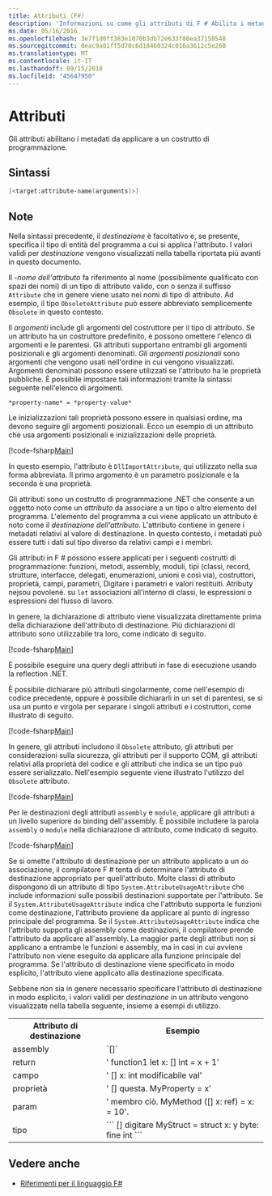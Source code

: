 ```yaml
---
title: Attributi (F#)
description: 'Informazioni su come gli attributi di F # Abilita i metadati da applicare a un costrutto di programmazione.'
ms.date: 05/16/2016
ms.openlocfilehash: 3e7f1d0ff383e1070b3db72e633f80ea37150548
ms.sourcegitcommit: 6eac9a01ff5d70c6d18460324c016a3612c5e268
ms.translationtype: MT
ms.contentlocale: it-IT
ms.lasthandoff: 09/15/2018
ms.locfileid: "45647950"
---
```

# <a name="attributes"></a>Attributi

Gli attributi abilitano i metadati da applicare a un costrutto di programmazione.

## <a name="syntax"></a>Sintassi

```fsharp
[<target:attribute-name(arguments)>]
```

## <a name="remarks"></a>Note

Nella sintassi precedente, il *destinazione* è facoltativo e, se presente, specifica il tipo di entità del programma a cui si applica l'attributo. I valori validi per *destinazione* vengono visualizzati nella tabella riportata più avanti in questo documento.

Il *-nome dell'attributo* fa riferimento al nome (possibilmente qualificato con spazi dei nomi) di un tipo di attributo valido, con o senza il suffisso `Attribute` che in genere viene usato nei nomi di tipo di attributo. Ad esempio, il tipo `ObsoleteAttribute` può essere abbreviato semplicemente `Obsolete` in questo contesto.

Il *argomenti* include gli argomenti del costruttore per il tipo di attributo. Se un attributo ha un costruttore predefinito, è possono omettere l'elenco di argomenti e le parentesi. Gli attributi supportano entrambi gli argomenti posizionali e gli argomenti denominati. *Gli argomenti posizionali* sono argomenti che vengono usati nell'ordine in cui vengono visualizzati. Argomenti denominati possono essere utilizzati se l'attributo ha le proprietà pubbliche. È possibile impostare tali informazioni tramite la sintassi seguente nell'elenco di argomenti.

```
*property-name* = *property-value*
```

Le inizializzazioni tali proprietà possono essere in qualsiasi ordine, ma devono seguire gli argomenti posizionali. Ecco un esempio di un attributo che usa argomenti posizionali e inizializzazioni delle proprietà.

[!code-fsharp[Main](../../../samples/snippets/fsharp/lang-ref-2/snippet6202.fs)]

In questo esempio, l'attributo è `DllImportAttribute`, qui utilizzato nella sua forma abbreviata. Il primo argomento è un parametro posizionale e la seconda è una proprietà.

Gli attributi sono un costrutto di programmazione .NET che consente a un oggetto noto come un *attributo* da associare a un tipo o altro elemento del programma. L'elemento del programma a cui viene applicato un attributo è noto come il *destinazione dell'attributo*. L'attributo contiene in genere i metadati relativi al valore di destinazione. In questo contesto, i metadati può essere tutti i dati sul tipo diverso da relativi campi e i membri.

Gli attributi in F # possono essere applicati per i seguenti costrutti di programmazione: funzioni, metodi, assembly, moduli, tipi (classi, record, strutture, interfacce, delegati, enumerazioni, unioni e così via), costruttori, proprietà, campi, parametri, Digitare i parametri e valori restituiti. Atributy nejsou povolené. su `let` associazioni all'interno di classi, le espressioni o espressioni del flusso di lavoro.

In genere, la dichiarazione di attributo viene visualizzata direttamente prima della dichiarazione dell'attributo di destinazione. Più dichiarazioni di attributo sono utilizzabile tra loro, come indicato di seguito.

[!code-fsharp[Main](../../../samples/snippets/fsharp/lang-ref-2/snippet6603.fs)]

È possibile eseguire una query degli attributi in fase di esecuzione usando la reflection .NET.

È possibile dichiarare più attributi singolarmente, come nell'esempio di codice precedente, oppure è possibile dichiararli in un set di parentesi, se si usa un punto e virgola per separare i singoli attributi e i costruttori, come illustrato di seguito.

[!code-fsharp[Main](../../../samples/snippets/fsharp/lang-ref-2/snippet6604.fs)]

In genere, gli attributi includono il `Obsolete` attributo, gli attributi per considerazioni sulla sicurezza, gli attributi per il supporto COM, gli attributi relativi alla proprietà del codice e gli attributi che indica se un tipo può essere serializzato. Nell'esempio seguente viene illustrato l'utilizzo del `Obsolete` attributo.

[!code-fsharp[Main](../../../samples/snippets/fsharp/lang-ref-2/snippet6605.fs)]

Per le destinazioni degli attributi `assembly` e `module`, applicare gli attributi a un livello superiore `do` binding dell'assembly. È possibile includere la parola `assembly` o `module` nella dichiarazione di attributo, come indicato di seguito.

[!code-fsharp[Main](../../../samples/snippets/fsharp/lang-ref-2/snippet6606.fs)]

Se si omette l'attributo di destinazione per un attributo applicato a un `do` associazione, il compilatore F # tenta di determinare l'attributo di destinazione appropriato per quell'attributo. Molte classi di attributo dispongono di un attributo di tipo `System.AttributeUsageAttribute` che include informazioni sulle possibili destinazioni supportate per l'attributo. Se il `System.AttributeUsageAttribute` indica che l'attributo supporta le funzioni come destinazione, l'attributo proviene da applicare al punto di ingresso principale del programma. Se il `System.AttributeUsageAttribute` indica che l'attributo supporta gli assembly come destinazioni, il compilatore prende l'attributo da applicare all'assembly. La maggior parte degli attributi non si applicano a entrambe le funzioni e assembly, ma in casi in cui avviene l'attributo non viene eseguito da applicare alla funzione principale del programma. Se l'attributo di destinazione viene specificato in modo esplicito, l'attributo viene applicato alla destinazione specificata.

Sebbene non sia in genere necessario specificare l'attributo di destinazione in modo esplicito, i valori validi per *destinazione* in un attributo vengono visualizzate nella tabella seguente, insieme a esempi di utilizzo.

<table>
  <tr>
    <th>Attributo di destinazione</td>
    <th>Esempio</td> 
  </tr>
  <tr>
    <td>assembly</td>
    <td>`[<assembly: AssemblyVersionAttribute("1.0.0.0")>]`</td> 
  </tr>
  <tr>
    <td>return</td>
    <td>' function1 let x: [<return: Obsolete>] int = x + 1'</td> 
  </tr>
  <tr>
    <td>campo</td>
    <td>' [<field: DefaultValue>] x: int modificabile val'</td> 
  </tr>
  <tr>
    <td>proprietà</td>
    <td>' [<property: Obsolete>] questa. MyProperty = x'</td> 
  </tr>
  <tr>
    <td>param</td>
    <td>' membro ciò. MyMethod ([<param: Out>] x: ref<int>) = x: = 10'.</td> 
  </tr>
  <tr>
    <td>tipo</td>
    <td>
        ```
        [<type: StructLayout(Sequential)>] digitare MyStruct = struct x: y byte: fine int ```
    </td> 
  </tr>
</table>

## <a name="see-also"></a>Vedere anche

- [Riferimenti per il linguaggio F#](index.md)
